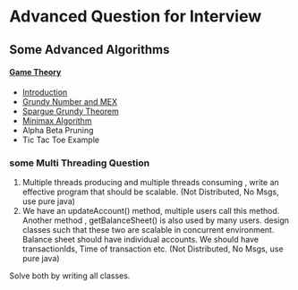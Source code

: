 # Advanced Question for Interview


## Some Advanced Algorithms

#### [Game Theory](https://www.geeksforgeeks.org/game-theory/)
* [Introduction](https://www.geeksforgeeks.org/introduction-to-combinatorial-game-theory/)
* [Grundy Number and MEX](https://www.geeksforgeeks.org/combinatorial-game-theory-set-3-grundy-numbersnimbers-and-mex/)
* [Spargue Grundy Theorem](https://www.youtube.com/watch?v=GRlGknQEOW8)
* [Minimax Algorithm](https://www.youtube.com/watch?v=KU9Ch59-4vw)
* Alpha Beta Pruning
* Tic Tac Toe Example


### some Multi Threading Question

1. Multiple threads producing and multiple threads consuming , write an effective program that should be scalable. (Not Distributed, No Msgs, use pure java)
2. We have an updateAccount() method, multiple users call this method. Another method , getBalanceSheet() is also used by many users. design classes  such that these two are scalable in concurrent environment. Balance sheet should have individual accounts. We should have transactionIds, Time of transaction etc. (Not Distributed, No Msgs, use pure java) 

Solve both by writing all classes.

